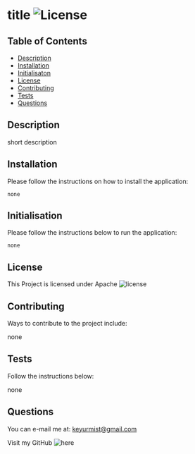 # title ![License](https://img.shields.io/badge/Apache-License-orange)

   ## Table of Contents
   - [Description](#description)
   - [Installation](#installation)
   - [Initialisaton](#initialisation)
   - [License](#license)
   - [Contributing](#contributing)
   - [Tests](#tests)
   - [Questions](#questions)

   ## Description

   short description

   ## Installation

   Please follow the instructions on how to install the application:

   ```
   none
   ```

   ## Initialisation

   Please follow the instructions below to run the application:
   ```
   none
   ```

   ## License

   This Project is licensed under Apache ![license](https://img.shields.io/badge/Apache-License-orange)

   ## Contributing

   Ways to contribute to the project include:

   none

   ## Tests

   Follow the instructions below:

   none

   ## Questions

   You can e-mail me at: keyurmist@gmail.com

   Visit my GitHub ![here](https://github.com/keyurmist)
   